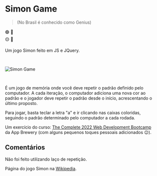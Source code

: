 
# Simon Game 
> (No Brasil é conhecido como Genius)

🟢 🔴
<br>
🟡 🔵

Um jogo Simon feito em JS e JQuery.

<br>

![Simon Game](https://user-images.githubusercontent.com/9722670/219538258-5f5907c3-59be-4f13-a953-bba8aba6ad33.gif)

<br>

É um jogo de memória onde você deve repetir o padrão definido pelo computador. A cada iteração, o computador adiciona uma nova cor ao padrão e o jogador deve repetir o padrão desde o início, acrescentando o último proposto.

Para jogar, basta teclar a letra "a" e ir clicando nas caixas coloridas, seguindo o padrão determinado pelo computador a cada rodada.

Um exercício do curso: [The Complete 2022 Web Development Bootcamp](https://www.udemy.com/course/the-complete-web-development-bootcamp/) da App Brewery 
(com alguns pequenos toques pessoais adicionados 😉).

## Comentários

Não foi feito utilizando laço de repetição.

Página do jogo Simon na [Wikipedia](https://en.wikipedia.org/wiki/Simon_(game)).

